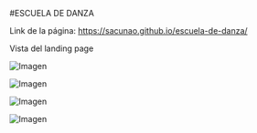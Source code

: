 #ESCUELA DE DANZA

Link de la página: https://sacunao.github.io/escuela-de-danza/

Vista del landing page

![Imagen](http://4.1m.yt/Dc9N1i.png "Imagen")

![Imagen](http://4.1m.yt/RyJQLqB.png "Imagen")

![Imagen](http://4.1m.yt/vmJpxJ8.png "Imagen")

![Imagen](http://4.1m.yt/jCPMa-8.png "Imagen")

